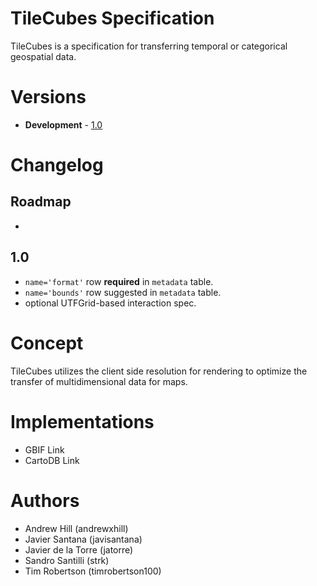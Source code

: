 # TileCubes Specification

TileCubes is a specification for transferring temporal or categorical geospatial data. 

# Versions

* **Development** - [1.0](https://github.com/cartodb/tilecubes/blob/master/1.0/spec.md)

# Changelog

## Roadmap

 * 

## 1.0

* `name='format'` row **required** in `metadata` table.
* `name='bounds'` row suggested in `metadata` table.
* optional UTFGrid-based interaction spec.

# Concept

TileCubes utilizes the client side resolution for rendering to optimize the transfer of multidimensional data for maps. 

# Implementations

* GBIF Link
* CartoDB Link

# Authors

* Andrew Hill (andrewxhill)
* Javier Santana (javisantana)
* Javier de la Torre (jatorre)
* Sandro Santilli (strk)
* Tim Robertson (timrobertson100)